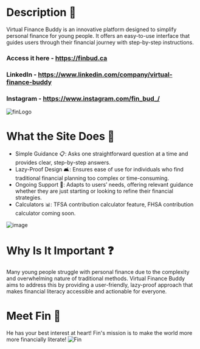 # Description 💸
Virtual Finance Buddy is an innovative platform designed to simplify personal finance for young people. It offers an easy-to-use interface that guides users through their financial journey with step-by-step instructions.

### Access it here - https://finbud.ca

### LinkedIn - https://www.linkedin.com/company/virtual-finance-buddy

### Instagram - https://www.instagram.com/fin_bud_/

![finLogo](https://github.com/user-attachments/assets/84dab547-6328-4da9-986c-fec4a28dbb76)

# What the Site Does 🌟

- Simple Guidance 📋: Asks one straightforward question at a time and provides clear, step-by-step answers.
- Lazy-Proof Design 🛋️: Ensures ease of use for individuals who find traditional financial planning too complex or time-consuming.
- Ongoing Support 🔄: Adapts to users’ needs, offering relevant guidance whether they are just starting or looking to refine their financial strategies.
- Calculators 📊: TFSA contribution calculator feature, FHSA contribution calculator coming soon.

![image](https://github.com/user-attachments/assets/3819d323-4a37-4cac-a35b-b9a42d4484e5)

# Why Is It Important ❓

Many young people struggle with personal finance due to the complexity and overwhelming nature of traditional methods. Virtual Finance Buddy aims to address this by providing a user-friendly, lazy-proof approach that makes financial literacy accessible and actionable for everyone.

# Meet Fin 🐧

He has your best interest at heart! Fin's mission is to make the world more more financially literate!
![Fin](https://github.com/user-attachments/assets/c4f2bcc2-06f4-4605-95a3-84444ff5cee6)
